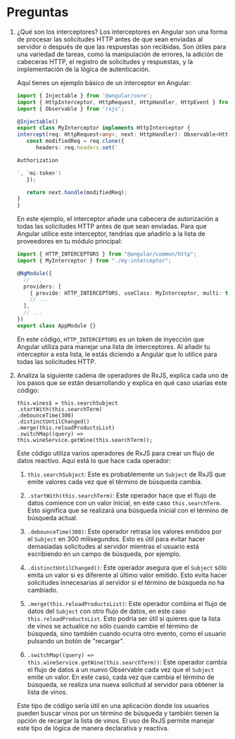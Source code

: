 # Preguntas

1. ¿Qué son los interceptores?
   Los interceptores en Angular son una forma de procesar las solicitudes HTTP antes de que sean enviadas al servidor o después de que las respuestas son recibidas. Son útiles para una variedad de tareas, como la manipulación de errores, la adición de cabeceras HTTP, el registro de solicitudes y respuestas, y la implementación de la lógica de autenticación.

   Aquí tienes un ejemplo básico de un interceptor en Angular:

   ```typescript
   import { Injectable } from '@angular/core';
   import { HttpInterceptor, HttpRequest, HttpHandler, HttpEvent } from '@angular/common/http';
   import { Observable } from 'rxjs';

   @Injectable()
   export class MyInterceptor implements HttpInterceptor {
   intercept(req: HttpRequest<any>, next: HttpHandler): Observable<HttpEvent<any>> {
      const modifiedReq = req.clone({
         headers: req.headers.set('

   Authorization

   ', 'mi-token')
      });

      return next.handle(modifiedReq);
   }
   }
   ```

   En este ejemplo, el interceptor añade una cabecera de autorización a todas las solicitudes HTTP antes de que sean enviadas. Para que Angular utilice este interceptor, tendrías que añadirlo a la lista de proveedores en tu módulo principal:

   ```typescript
   import { HTTP_INTERCEPTORS } from "@angular/common/http";
   import { MyInterceptor } from "./my-interceptor";

   @NgModule({
     // ...
     providers: [
       { provide: HTTP_INTERCEPTORS, useClass: MyInterceptor, multi: true },
       // ...
     ],
     // ...
   })
   export class AppModule {}
   ```

   En este código, `HTTP_INTERCEPTORS` es un token de inyección que Angular utiliza para manejar una lista de interceptores. Al añadir tu interceptor a esta lista, le estás diciendo a Angular que lo utilice para todas las solicitudes HTTP.

2. Analiza la siguiente cadena de operadores de RxJS, explica cada uno de los
   pasos que se están desarrollando y explica en qué caso usarías este código:

   ```
   this.wines$ = this.searchSubject
   .startWith(this.searchTerm)
   .debounceTime(300)
   .distinctUntilChanged()
   .merge(this.reloadProductsList)
   .switchMap((query) =>
   this.wineService.getWine(this.searchTerm));
   ```

   Este código utiliza varios operadores de RxJS para crear un flujo de datos reactivo. Aquí está lo que hace cada operador:

   1. `this.searchSubject`: Este es probablemente un `Subject` de RxJS que emite valores cada vez que el término de búsqueda cambia.

   2. `.startWith(this.searchTerm)`: Este operador hace que el flujo de datos comience con un valor inicial, en este caso `this.searchTerm`. Esto significa que se realizará una búsqueda inicial con el término de búsqueda actual.

   3. `.debounceTime(300)`: Este operador retrasa los valores emitidos por el `Subject` en 300 milisegundos. Esto es útil para evitar hacer demasiadas solicitudes al servidor mientras el usuario está escribiendo en un campo de búsqueda, por ejemplo.

   4. `.distinctUntilChanged()`: Este operador asegura que el `Subject` sólo emita un valor si es diferente al último valor emitido. Esto evita hacer solicitudes innecesarias al servidor si el término de búsqueda no ha cambiado.

   5. `.merge(this.reloadProductsList)`: Este operador combina el flujo de datos del `Subject` con otro flujo de datos, en este caso `this.reloadProductsList`. Esto podría ser útil si quieres que la lista de vinos se actualice no sólo cuando cambie el término de búsqueda, sino también cuando ocurra otro evento, como el usuario pulsando un botón de "recargar".

   6. `.switchMap((query) => this.wineService.getWine(this.searchTerm))`: Este operador cambia el flujo de datos a un nuevo Observable cada vez que el `Subject` emite un valor. En este caso, cada vez que cambia el término de búsqueda, se realiza una nueva solicitud al servidor para obtener la lista de vinos.

   Este tipo de código sería útil en una aplicación donde los usuarios pueden buscar vinos por un término de búsqueda y también tienen la opción de recargar la lista de vinos. El uso de RxJS permite manejar este tipo de lógica de manera declarativa y reactiva.
